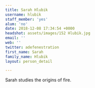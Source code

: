 ```yaml
---
title: Sarah Hlubik
username: hlubik
staff_member: 'yes'
alum: 'no'
date: 2018-12-08 17:34:54 +0000
headshot: assets/images/152 Hlubik.jpg
email: ''
web: ''
twitter: adefenestration
first_name: Sarah
family_name: Hlubik
layout: person_detail

---
```

Sarah studies the origins of fire.